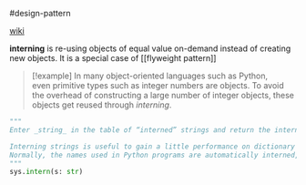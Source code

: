 #design-pattern

[wiki](https://en.wikipedia.org/wiki/Interning_(computer_science))

**interning** is re-using objects of equal value on-demand instead of creating new objects. It is a special case of [[flyweight pattern]]

>[!example]
>In many object-oriented languages such as Python, even primitive types such as integer numbers are objects. To avoid the overhead of constructing a large number of integer objects, these objects get reused through _interning_.

```python
"""
Enter _string_ in the table of “interned” strings and return the interned string – which is _string_ itself or a copy. 

Interning strings is useful to gain a little performance on dictionary lookup – if the keys in a dictionary are interned, and the lookup key is interned, the key comparisons (after hashing) can be done by a pointer compare instead of a string compare. 
Normally, the names used in Python programs are automatically interned, and the dictionaries used to hold module, class or instance attributes have interned keys.
"""
sys.intern(s: str)
```




